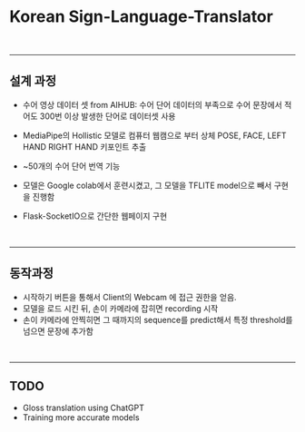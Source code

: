 # Korean Sign-Language-Translator

<br>
<hr>

## 설계 과정 

- 수어 영상 데이터 셋 from AIHUB: 수어 단어 데이터의 부족으로 수어 문장에서 적어도 300번 이상 발생한 단어로 데이터셋 사용 

- MediaPipe의 Hollistic 모델로 컴퓨터 웹캠으로 부터 상체 POSE, FACE, LEFT HAND RIGHT HAND 키포인트 추출

- ~50개의 수어 단어 번역 기능

- 모델은 Google colab에서 훈련시켰고, 그 모델을 TFLITE model으로 빼서 구현을 진행함 

- Flask-SocketIO으로 간단한 웹페이지 구현

<br>
<hr>

## 동작과정

- 시작하기 버튼을 통해서 Client의 Webcam 에 접근 권한을 얻음.
- 모델을 로드 시킨 뒤, 손이 카메라에 잡히면 recording 시작
- 손이 카메라에 안찍히면 그 때까지의 sequence를 predict해서 특정 threshold를 넘으면 문장에 추가함

<br>
<hr>

## TODO
- Gloss translation using ChatGPT
- Training more accurate models


